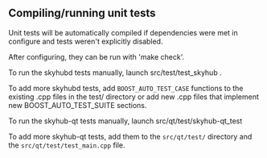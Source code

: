 Compiling/running unit tests
------------------------------------

Unit tests will be automatically compiled if dependencies were met in configure
and tests weren't explicitly disabled.

After configuring, they can be run with 'make check'.

To run the skyhubd tests manually, launch src/test/test_skyhub .

To add more skyhubd tests, add `BOOST_AUTO_TEST_CASE` functions to the existing
.cpp files in the test/ directory or add new .cpp files that
implement new BOOST_AUTO_TEST_SUITE sections.

To run the skyhub-qt tests manually, launch src/qt/test/skyhub-qt_test

To add more skyhub-qt tests, add them to the `src/qt/test/` directory and
the `src/qt/test/test_main.cpp` file.
